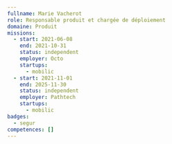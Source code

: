 ```yaml
---
fullname: Marie Vacherot
role: Responsable produit et chargée de déploiement
domaine: Produit
missions:
  - start: 2021-06-08
    end: 2021-10-31
    status: independent
    employer: Octo
    startups:
      - mobilic
  - start: 2021-11-01
    end: 2025-11-30
    status: independent
    employer: Pathtech
    startups:
      - mobilic
badges:
  - segur
competences: []
---
```

